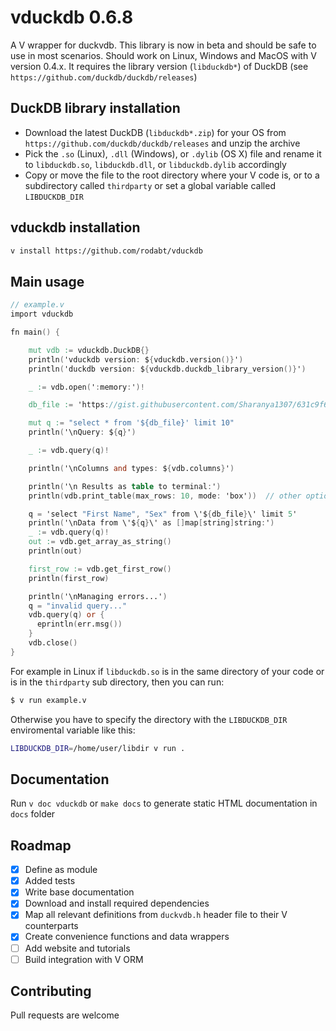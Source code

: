 # vduckdb 0.6.8

A V wrapper for duckvdb. This library is now in beta and should be safe to use in most scenarios. Should work on Linux, Windows and MacOS with V version 0.4.x. It requires the library version (`libduckdb*`) of DuckDB (see `https://github.com/duckdb/duckdb/releases`)

## DuckDB library installation

- Download the latest DuckDB (`libduckdb*.zip`) for your OS from `https://github.com/duckdb/duckdb/releases` and unzip the archive
- Pick the `.so` (Linux), `.dll` (Windows), or `.dylib` (OS X) file and rename it to `libduckdb.so`, `libduckdb.dll`, or `libduckdb.dylib` accordingly
- Copy or move the file to the root directory where your V code is, or to a subdirectory called `thirdparty` or set a global variable called `LIBDUCKDB_DIR`

## vduckdb installation

```bash
v install https://github.com/rodabt/vduckdb
```

## Main usage

```v
// example.v
import vduckdb

fn main() {

    mut vdb := vduckdb.DuckDB{}
    println('vduckdb version: ${vduckdb.version()}')
    println('duckdb version: ${vduckdb.duckdb_library_version()}')

    _ := vdb.open(':memory:')!

    db_file := 'https://gist.githubusercontent.com/Sharanya1307/631c9f66e5709dbace46b5ed6672381e/raw/4329c1980eac3a71b881b18757a5bfabd2a95a1e/people-100.csv'

    mut q := "select * from '${db_file}' limit 10"
    println('\nQuery: ${q}')

    _ := vdb.query(q)!

    println('\nColumns and types: ${vdb.columns}')

    println('\n Results as table to terminal:')
    println(vdb.print_table(max_rows: 10, mode: 'box'))  // other options are: ascii and md

    q = 'select "First Name", "Sex" from \'${db_file}\' limit 5'
    println('\nData from \'${q}\' as []map[string]string:')
    _ := vdb.query(q)!
    out := vdb.get_array_as_string()
    println(out)

    first_row := vdb.get_first_row()
    println(first_row)

    println('\nManaging errors...')
    q = "invalid query..."
    vdb.query(q) or {
      eprintln(err.msg())
    }
    vdb.close()
}
```

For example in Linux if `libduckdb.so` is in the same directory of your code or is in the `thirdparty` sub directory, then you can run:

```bash
$ v run example.v
```

Otherwise you have to specify the directory with the `LIBDUCKDB_DIR` enviromental variable like this:

```bash
LIBDUCKDB_DIR=/home/user/libdir v run .
```

## Documentation

Run `v doc vduckdb` or `make docs` to generate static HTML documentation in `docs` folder

## Roadmap

- [x] Define as module
- [x] Added tests
- [x] Write base documentation
- [x] Download and install required dependencies
- [x] Map all relevant definitions from `duckvdb.h` header file to their V counterparts
- [x] Create convenience functions and data wrappers
- [ ] Add website and tutorials
- [ ] Build integration with V ORM

## Contributing

Pull requests are welcome
